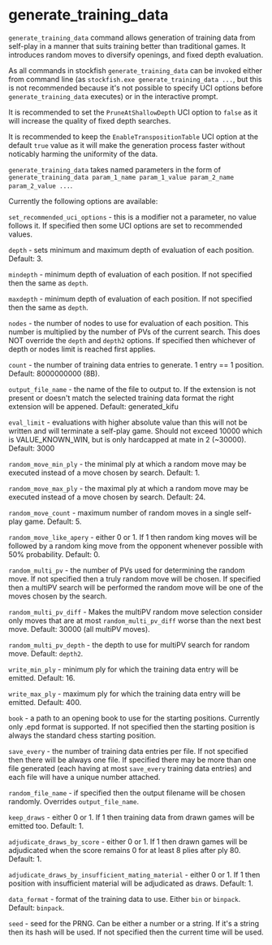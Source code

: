 # generate_training_data

`generate_training_data` command allows generation of training data from self-play in a manner that suits training better than traditional games. It introduces random moves to diversify openings, and fixed depth evaluation.

As all commands in stockfish `generate_training_data` can be invoked either from command line (as `stockfish.exe generate_training_data ...`, but this is not recommended because it's not possible to specify UCI options before `generate_training_data` executes) or in the interactive prompt.

It is recommended to set the `PruneAtShallowDepth` UCI option to `false` as it will increase the quality of fixed depth searches.

It is recommended to keep the `EnableTranspositionTable` UCI option at the default `true` value as it will make the generation process faster without noticably harming the uniformity of the data.

`generate_training_data` takes named parameters in the form of `generate_training_data param_1_name param_1_value param_2_name param_2_value ...`.

Currently the following options are available:

`set_recommended_uci_options` - this is a modifier not a parameter, no value follows it. If specified then some UCI options are set to recommended values.

`depth` - sets minimum and maximum depth of evaluation of each position. Default: 3.

`mindepth` - minimum depth of evaluation of each position. If not specified then the same as `depth`.

`maxdepth` - minimum depth of evaluation of each position. If not specified then the same as `depth`.

`nodes` - the number of nodes to use for evaluation of each position. This number is multiplied by the number of PVs of the current search. This does NOT override the `depth` and `depth2` options. If specified then whichever of depth or nodes limit is reached first applies.

`count` - the number of training data entries to generate. 1 entry == 1 position. Default: 8000000000 (8B).

`output_file_name` - the name of the file to output to. If the extension is not present or doesn't match the selected training data format the right extension will be appened. Default: generated_kifu

`eval_limit` - evaluations with higher absolute value than this will not be written and will terminate a self-play game. Should not exceed 10000 which is VALUE_KNOWN_WIN, but is only hardcapped at mate in 2 (\~30000). Default: 3000

`random_move_min_ply` - the minimal ply at which a random move may be executed instead of a move chosen by search. Default: 1.

`random_move_max_ply` - the maximal ply at which a random move may be executed instead of a move chosen by search. Default: 24.

`random_move_count` - maximum number of random moves in a single self-play game. Default: 5.

`random_move_like_apery` - either 0 or 1. If 1 then random king moves will be followed by a random king move from the opponent whenever possible with 50% probability. Default: 0.

`random_multi_pv` - the number of PVs used for determining the random move. If not specified then a truly random move will be chosen. If specified then a multiPV search will be performed the random move will be one of the moves chosen by the search.

`random_multi_pv_diff` - Makes the multiPV random move selection consider only moves that are at most `random_multi_pv_diff` worse than the next best move. Default: 30000 (all multiPV moves).

`random_multi_pv_depth` - the depth to use for multiPV search for random move. Default: `depth2`.

`write_min_ply` - minimum ply for which the training data entry will be emitted. Default: 16.

`write_max_ply` - maximum ply for which the training data entry will be emitted. Default: 400.

`book` - a path to an opening book to use for the starting positions. Currently only .epd format is supported. If not specified then the starting position is always the standard chess starting position.

`save_every` - the number of training data entries per file. If not specified then there will be always one file. If specified there may be more than one file generated (each having at most `save_every` training data entries) and each file will have a unique number attached.

`random_file_name` - if specified then the output filename will be chosen randomly. Overrides `output_file_name`.

`keep_draws` - either 0 or 1. If 1 then training data from drawn games will be emitted too. Default: 1.

`adjudicate_draws_by_score` - either 0 or 1. If 1 then drawn games will be adjudicated when the score remains 0 for at least 8 plies after ply 80. Default: 1.

`adjudicate_draws_by_insufficient_mating_material` - either 0 or 1. If 1 then position with insufficient material will be adjudicated as draws. Default: 1.

`data_format` - format of the training data to use. Either `bin` or `binpack`. Default: `binpack`.

`seed` - seed for the PRNG. Can be either a number or a string. If it's a string then its hash will be used. If not specified then the current time will be used.
